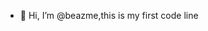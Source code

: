 - 👋 Hi, I’m @beazme,this is my first code line

<!---
beazme/beazme is a ✨ special ✨ repository because its `README.md` (this file) appears on your GitHub profile.
You can click the Preview link to take a look at your changes.
--->
